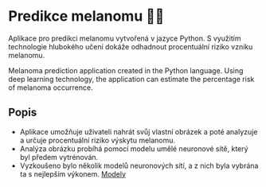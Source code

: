 # Predikce melanomu :man_health_worker:

Aplikace pro predikci melanomu vytvořená v jazyce Python. S využitím technologie hlubokého učení dokáže odhadnout procentuální riziko vzniku melanomu.

Melanoma prediction application created in the Python language. Using deep learning technology, the application can estimate the percentage risk of melanoma occurrence.

## Popis

- Aplikace umožňuje uživateli nahrát svůj vlastní obrázek a poté analyzuje a určuje procentuální riziko výskytu melanomu.
- Analýza obrázku probíhá pomocí modelu umělé neuronové sítě, který byl předem vytrénován.
- Vyzkoušeno bylo několik modelů neuronových sítí, a z nich byla vybrána ta s nejlepším výkonem. [Modely](https://github.com/P-jag1/melanom_prediction_app/tree/main/neural_networks) 
